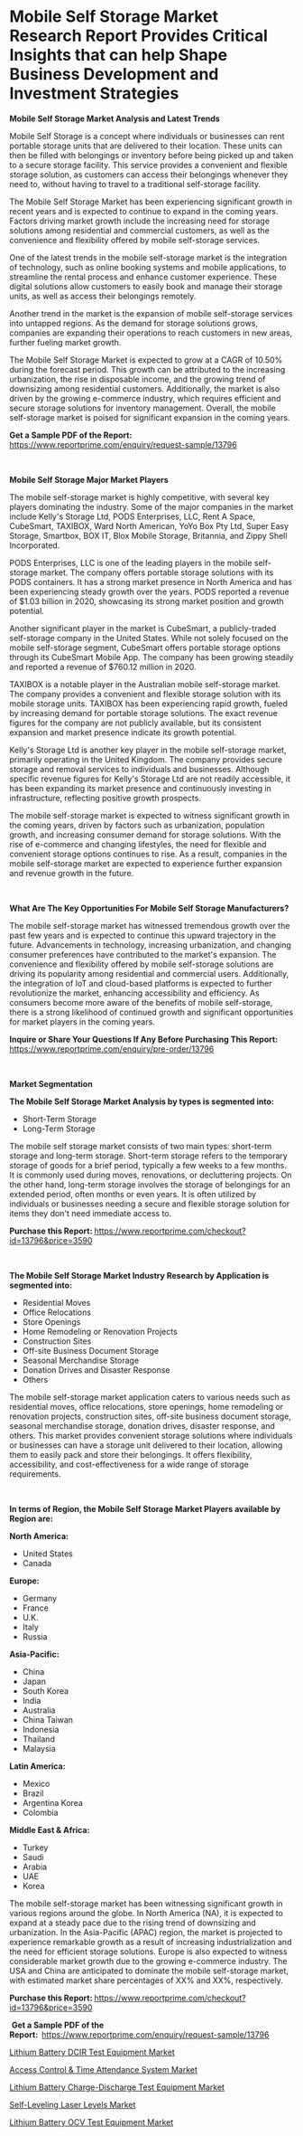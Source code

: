 <p><h1>Mobile Self Storage Market Research Report Provides Critical Insights that can help Shape Business Development and Investment Strategies</h1></p><p><strong>Mobile Self Storage Market Analysis and Latest Trends</strong></p>
<p><p>Mobile Self Storage is a concept where individuals or businesses can rent portable storage units that are delivered to their location. These units can then be filled with belongings or inventory before being picked up and taken to a secure storage facility. This service provides a convenient and flexible storage solution, as customers can access their belongings whenever they need to, without having to travel to a traditional self-storage facility.</p><p>The Mobile Self Storage Market has been experiencing significant growth in recent years and is expected to continue to expand in the coming years. Factors driving market growth include the increasing need for storage solutions among residential and commercial customers, as well as the convenience and flexibility offered by mobile self-storage services.</p><p>One of the latest trends in the mobile self-storage market is the integration of technology, such as online booking systems and mobile applications, to streamline the rental process and enhance customer experience. These digital solutions allow customers to easily book and manage their storage units, as well as access their belongings remotely.</p><p>Another trend in the market is the expansion of mobile self-storage services into untapped regions. As the demand for storage solutions grows, companies are expanding their operations to reach customers in new areas, further fueling market growth.</p><p>The Mobile Self Storage Market is expected to grow at a CAGR of 10.50% during the forecast period. This growth can be attributed to the increasing urbanization, the rise in disposable income, and the growing trend of downsizing among residential customers. Additionally, the market is also driven by the growing e-commerce industry, which requires efficient and secure storage solutions for inventory management. Overall, the mobile self-storage market is poised for significant expansion in the coming years.</p></p>
<p><strong>Get a Sample PDF of the Report:&nbsp;</strong> <a href="https://www.reportprime.com/enquiry/request-sample/13796">https://www.reportprime.com/enquiry/request-sample/13796</a></p>
<p>&nbsp;</p>
<p><strong>Mobile Self Storage Major Market Players</strong></p>
<p><p>The mobile self-storage market is highly competitive, with several key players dominating the industry. Some of the major companies in the market include Kelly's Storage Ltd, PODS Enterprises, LLC, Rent A Space, CubeSmart, TAXIBOX, Ward North American, YoYo Box Pty Ltd, Super Easy Storage, Smartbox, BOX IT, Blox Mobile Storage, Britannia, and Zippy Shell Incorporated.</p><p>PODS Enterprises, LLC is one of the leading players in the mobile self-storage market. The company offers portable storage solutions with its PODS containers. It has a strong market presence in North America and has been experiencing steady growth over the years. PODS reported a revenue of $1.03 billion in 2020, showcasing its strong market position and growth potential.</p><p>Another significant player in the market is CubeSmart, a publicly-traded self-storage company in the United States. While not solely focused on the mobile self-storage segment, CubeSmart offers portable storage options through its CubeSmart Mobile App. The company has been growing steadily and reported a revenue of $760.12 million in 2020.</p><p>TAXIBOX is a notable player in the Australian mobile self-storage market. The company provides a convenient and flexible storage solution with its mobile storage units. TAXIBOX has been experiencing rapid growth, fueled by increasing demand for portable storage solutions. The exact revenue figures for the company are not publicly available, but its consistent expansion and market presence indicate its growth potential.</p><p>Kelly's Storage Ltd is another key player in the mobile self-storage market, primarily operating in the United Kingdom. The company provides secure storage and removal services to individuals and businesses. Although specific revenue figures for Kelly's Storage Ltd are not readily accessible, it has been expanding its market presence and continuously investing in infrastructure, reflecting positive growth prospects.</p><p>The mobile self-storage market is expected to witness significant growth in the coming years, driven by factors such as urbanization, population growth, and increasing consumer demand for storage solutions. With the rise of e-commerce and changing lifestyles, the need for flexible and convenient storage options continues to rise. As a result, companies in the mobile self-storage market are expected to experience further expansion and revenue growth in the future.</p></p>
<p>&nbsp;</p>
<p><strong>What Are The Key Opportunities For Mobile Self Storage Manufacturers?</strong></p>
<p><p>The mobile self-storage market has witnessed tremendous growth over the past few years and is expected to continue this upward trajectory in the future. Advancements in technology, increasing urbanization, and changing consumer preferences have contributed to the market's expansion. The convenience and flexibility offered by mobile self-storage solutions are driving its popularity among residential and commercial users. Additionally, the integration of IoT and cloud-based platforms is expected to further revolutionize the market, enhancing accessibility and efficiency. As consumers become more aware of the benefits of mobile self-storage, there is a strong likelihood of continued growth and significant opportunities for market players in the coming years.</p></p>
<p><strong>Inquire or Share Your Questions If Any Before Purchasing This Report:</strong> <a href="https://www.reportprime.com/enquiry/pre-order/13796">https://www.reportprime.com/enquiry/pre-order/13796</a></p>
<p>&nbsp;</p>
<p><strong>Market Segmentation</strong></p>
<p><strong>The Mobile Self Storage Market Analysis by types is segmented into:</strong></p>
<p><ul><li>Short-Term Storage</li><li>Long-Term Storage</li></ul></p>
<p><p>The mobile self storage market consists of two main types: short-term storage and long-term storage. Short-term storage refers to the temporary storage of goods for a brief period, typically a few weeks to a few months. It is commonly used during moves, renovations, or decluttering projects. On the other hand, long-term storage involves the storage of belongings for an extended period, often months or even years. It is often utilized by individuals or businesses needing a secure and flexible storage solution for items they don't need immediate access to.</p></p>
<p><strong>Purchase this Report:&nbsp;</strong><a href="https://www.reportprime.com/checkout?id=13796&price=3590">https://www.reportprime.com/checkout?id=13796&price=3590</a></p>
<p>&nbsp;</p>
<p><strong>The Mobile Self Storage Market Industry Research by Application is segmented into:</strong></p>
<p><ul><li>Residential Moves</li><li>Office Relocations</li><li>Store Openings</li><li>Home Remodeling or Renovation Projects</li><li>Construction Sites</li><li>Off-site Business Document Storage</li><li>Seasonal Merchandise Storage</li><li>Donation Drives and Disaster Response</li><li>Others</li></ul></p>
<p><p>The mobile self-storage market application caters to various needs such as residential moves, office relocations, store openings, home remodeling or renovation projects, construction sites, off-site business document storage, seasonal merchandise storage, donation drives, disaster response, and others. This market provides convenient storage solutions where individuals or businesses can have a storage unit delivered to their location, allowing them to easily pack and store their belongings. It offers flexibility, accessibility, and cost-effectiveness for a wide range of storage requirements.</p></p>
<p>&nbsp;</p>
<p><strong>In terms of Region, the Mobile Self Storage Market Players available by Region are:</strong></p>
<p>
    <p> <strong> North America: </strong>
        <ul>
            <li>United States</li>
            <li>Canada</li>
        </ul>
        </p> 
    <p> <strong> Europe: </strong>
        <ul>
            <li>Germany</li>
            <li>France</li>
            <li>U.K.</li>
            <li>Italy</li>
            <li>Russia</li>
        </ul>
        </p> 
    <p> <strong> Asia-Pacific: </strong>
        <ul>
            <li>China</li>
            <li>Japan</li>
            <li>South Korea</li>
            <li>India</li>
            <li>Australia</li>
            <li>China Taiwan</li>
            <li>Indonesia</li>
            <li>Thailand</li>
            <li>Malaysia</li>
        </ul>
        </p> 
    <p> <strong> Latin America: </strong>
        <ul>
            <li>Mexico</li>
            <li>Brazil</li>
            <li>Argentina Korea</li>
            <li>Colombia</li>
        </ul>
        </p> 
    <p> <strong> Middle East & Africa: </strong>
        <ul>
            <li>Turkey</li>
            <li>Saudi</li>
            <li>Arabia</li>
            <li>UAE</li>
            <li>Korea</li>
        </ul>
    </p>
    </p>
<p><p>The mobile self-storage market has been witnessing significant growth in various regions around the globe. In North America (NA), it is expected to expand at a steady pace due to the rising trend of downsizing and urbanization. In the Asia-Pacific (APAC) region, the market is projected to experience remarkable growth as a result of increasing industrialization and the need for efficient storage solutions. Europe is also expected to witness considerable market growth due to the growing e-commerce industry. The USA and China are anticipated to dominate the mobile self-storage market, with estimated market share percentages of XX% and XX%, respectively.</p></p>
<p><strong>Purchase this Report: </strong><a href="https://www.reportprime.com/checkout?id=13796&price=3590">https://www.reportprime.com/checkout?id=13796&price=3590</a></p>
<p>&nbsp;<strong>Get a Sample PDF of the Report:&nbsp;&nbsp;</strong><a href="https://www.reportprime.com/enquiry/request-sample/13796">https://www.reportprime.com/enquiry/request-sample/13796</a></p>
<p><strong></strong></p>
<p><p><a href="https://www.linkedin.com/pulse/lithium-battery-dcir-test-equipment-market-insights-players-lzene?trackingId=gGZlbmWTTO6tYdP%2Fh%2Byumg%3D%3D">Lithium Battery DCIR Test Equipment Market</a></p><p><a href="https://medium.com/@bradomar67436/access-control-amp-time-attendance-system-market-comprehensive-assessment-by-type-application-86ad82c4559b">Access Control & Time Attendance System Market</a></p><p><a href="https://www.linkedin.com/pulse/lithium-battery-charge-discharge-test-equipment-market-size-oqvje?trackingId=jRgBK7EjSoqwp%2B%2FCq7rvvA%3D%3D">Lithium Battery Charge-Discharge Test Equipment Market</a></p><p><a href="https://medium.com/@bradomar67436/self-leveling-laser-levels-market-share-evolution-and-market-growth-trends-2023-2030-d3580ca49dd9">Self-Leveling Laser Levels Market</a></p><p><a href="https://www.linkedin.com/pulse/insights-lithium-battery-ocv-test-equipment-market-j64ne?trackingId=Z3zpaSJzQXOF0X7RJrMVwQ%3D%3D">Lithium Battery OCV Test Equipment Market</a></p></p>